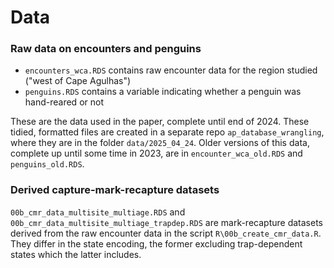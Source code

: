 # Data

### Raw data on encounters and penguins

- `encounters_wca.RDS` contains raw encounter data for the region studied ("west of Cape Agulhas")
- `penguins.RDS` contains a variable indicating whether a penguin was hand-reared or not

These are the data used in the paper, complete until end of 2024. These tidied, formatted files are created in a separate repo 
`ap_database_wrangling`, where they are in the folder `data/2025_04_24`. Older versions of this data, complete up until some time in 2023, are in `encounter_wca_old.RDS` and `penguins_old.RDS`.


### Derived capture-mark-recapture datasets

`00b_cmr_data_multisite_multiage.RDS` and `00b_cmr_data_multisite_multiage_trapdep.RDS` are mark-recapture datasets derived from the raw encounter data in the script `R\00b_create_cmr_data.R`. They differ in the state encoding, the former excluding trap-dependent states which the latter includes.

